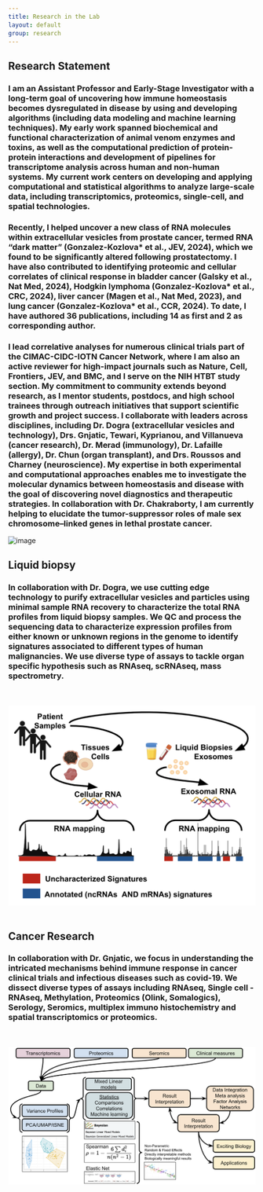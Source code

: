 ```yaml
---
title: Research in the Lab
layout: default
group: research
---
```


## Research Statement

### I am an Assistant Professor and Early-Stage Investigator with a long-term goal of uncovering how immune homeostasis becomes dysregulated in disease by using and developing algorithms (including data modeling and machine learning techniques). My early work spanned biochemical and functional characterization of animal venom enzymes and toxins, as well as the computational prediction of protein-protein interactions and development of pipelines for transcriptome analysis across human and non-human systems. My current work centers on developing and applying computational and statistical algorithms to analyze large-scale data, including transcriptomics, proteomics, single-cell, and spatial technologies.

### Recently, I helped uncover a new class of RNA molecules within extracellular vesicles from prostate cancer, termed RNA “dark matter” (Gonzalez-Kozlova* et al., JEV, 2024), which we found to be significantly altered following prostatectomy. I have also contributed to identifying proteomic and cellular correlates of clinical response in bladder cancer (Galsky et al., Nat Med, 2024), Hodgkin lymphoma (Gonzalez-Kozlova* et al., CRC, 2024), liver cancer (Magen et al., Nat Med, 2023), and lung cancer (Gonzalez-Kozlova* et al., CCR, 2024). To date, I have authored 36 publications, including 14 as first and 2 as corresponding author.

### I lead correlative analyses for numerous clinical trials part of the CIMAC-CIDC-IOTN Cancer Network, where I am also an active reviewer for high-impact journals such as Nature, Cell, Frontiers, JEV, and BMC, and I serve on the NIH HTBT study section. My commitment to community extends beyond research, as I mentor students, postdocs, and high school trainees through outreach initiatives that support scientific growth and project success. I collaborate with leaders across disciplines, including Dr. Dogra (extracellular vesicles and technology), Drs. Gnjatic, Tewari, Kyprianou, and Villanueva (cancer research), Dr. Merad (immunology), Dr. Lafaille (allergy), Dr. Chun (organ transplant), and Drs. Roussos and Charney (neuroscience). My expertise in both experimental and computational approaches enables me to investigate the molecular dynamics between homeostasis and disease with the goal of discovering novel diagnostics and therapeutic strategies. In collaboration with Dr. Chakraborty, I am currently helping to elucidate the tumor-suppressor roles of male sex chromosome–linked genes in lethal prostate cancer.

<img width="374.4" height="316" alt="image" src="https://github.com/user-attachments/assets/debf52f9-eabf-481d-aa56-86ad1b587ea5" />

## Liquid biopsy

### In collaboration with Dr. Dogra, we use cutting edge technology to purify extracellular vesicles and particles using minimal sample RNA recovery to characterize the total RNA profiles from liquid biopsy samples. We QC and process the sequencing data to characterize expression profiles from either known or unknown regions in the genome to identify signatures associated to different types of human malignancies. We use diverse type of assays to tackle organ specific hypothesis such as RNAseq, scRNAseq, mass spectrometry.

<br><br>
<img class="img-responsive center-block" src="/static/img/research/Exosomes_analysis.png" alt="Exosome Transcriptomics">
<br><br>

## Cancer Research

### In collaboration with Dr. Gnjatic, we focus in understanding the intricated mechanisms behind immune response in cancer clinical trials and infectious diseases such as covid-19. We dissect diverse types of assays including RNAseq, Single cell - RNAseq, Methylation, Proteomics (Olink, Somalogics), Serology, Seromics, multiplex immuno histochemistry and spatial transcriptomics or proteomics.

<br><br>
<img class="img-responsive center-block" src="/static/img/research/Bioinformatic_analysis.png" alt="Basic Bioinformatics pipeline">
<br><br>
